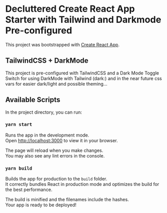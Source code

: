 # Decluttered Create React App Starter with Tailwind and Darkmode Pre-configured

This project was bootstrapped with [Create React App](https://github.com/facebook/create-react-app).

## TailwindCSS + DarkMode 
This project is pre-configured with TailwindCSS and a Dark Mode Toggle Switch for using DarkMode with Tailwind (dark:) and in the near future css vars for easier dark/light and possible theming...

## Available Scripts

In the project directory, you can run:

### `yarn start`

Runs the app in the development mode.\
Open [http://localhost:3000](http://localhost:3000) to view it in your browser.

The page will reload when you make changes.\
You may also see any lint errors in the console.

### `yarn build`

Builds the app for production to the `build` folder.\
It correctly bundles React in production mode and optimizes the build for the best performance.

The build is minified and the filenames include the hashes.\
Your app is ready to be deployed!

